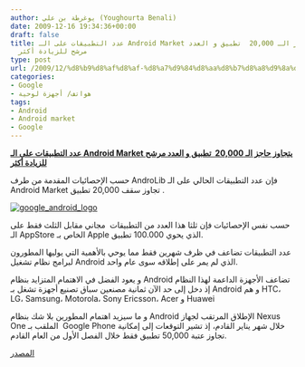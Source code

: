 ```yaml
---
author: يوغرطة بن علي (Youghourta Benali)
date: 2009-12-16 19:34:36+00:00
draft: false
title: عدد التطبيقات على الـ Android Market يتجاوز حاجز الـ 20,000  تطبيق و العدد
  مرشح للزيادة أكثر
type: post
url: /2009/12/%d8%b9%d8%af%d8%af-%d8%a7%d9%84%d8%aa%d8%b7%d8%a8%d9%8a%d9%82%d8%a7%d8%aa-%d8%b9%d9%84%d9%89-%d8%a7%d9%84%d9%80-android-market-%d9%8a%d8%aa%d8%ac%d8%a7%d9%88%d8%b2-%d8%ad%d8%a7%d8%ac%d8%b2-%d8%a7/
categories:
- Google
- هواتف/ أجهزة لوحية
tags:
- Android
- Android market
- Google
---
```


[**عدد التطبيقات على الـ Android Market يتجاوز حاجز الـ 20,000  تطبيق و العدد مرشح للزيادة أكثر**](http://www.it-scoop.com/2009/12/%d8%b9%d8%af%d8%af-%d8%a7%d9%84%d8%aa%d8%b7%d8%a8%d9%8a%d9%82%d8%a7%d8%aa-%d8%b9%d9%84%d9%89-%d8%a7%d9%84%d9%80-android-market-%d9%8a%d8%aa%d8%ac%d8%a7%d9%88%d8%b2-%d8%ad%d8%a7%d8%ac%d8%b2-%d8%a7/)



حسب الإحصائيات المقدمة من طرف AndroLib فإن عدد التطبيقات الحالي على الـ Android Market تجاوز سقف 20,000 تطبيق .

[![google_android_logo](http://www.it-scoop.com/wp-content/uploads/2009/12/google_android_logo.jpg)
](http://www.it-scoop.com/2009/12/%d8%b9%d8%af%d8%af-%d8%a7%d9%84%d8%aa%d8%b7%d8%a8%d9%8a%d9%82%d8%a7%d8%aa-%d8%b9%d9%84%d9%89-%d8%a7%d9%84%d9%80-android-market-%d9%8a%d8%aa%d8%ac%d8%a7%d9%88%d8%b2-%d8%ad%d8%a7%d8%ac%d8%b2-%d8%a7/)

حسب نفس الإحصائيات فإن ثلثا هذا العدد من التطبيقات  مجاني مقابل الثلث فقط على الـ AppStore الخاص بـ Apple الذي يحوي 100.000 تطبيق.

عدد التطبيقات تضاعف في ظرف شهرين فقط مما يوحي بالأهمية التي يوليها المطورون لبرامج نظام تشغيل Android الذي لم يمر على إطلاقه سوى عام واحد.

و يعود الفضل في الاهتمام المتزايد بنظام Android تضاعف الأجهزة الداعمة لهذا النظام إذ دخل إلى حد الآن ثمانية مصنعين سباق تصنيع أجهزة تشغل بـ Android و هم HTC، LG، Samsung، Motorola، Sony Ericsson، Acer و Huawei

و ما سيزيد اهتمام المطورين بلا شك بنظام Android الإطلاق المرتقب لجهاز Nexus One الملقب بـ  Google Phone خلال شهر يناير القادم، إذ تشير التوقعات إلى إمكانية تجاوز عتبة 50,000 تطبيق فقط خلال الفصل الأول من العام القادم.

[المصدر](http://www.androlib.com/appstatsfreepaid.aspx)
